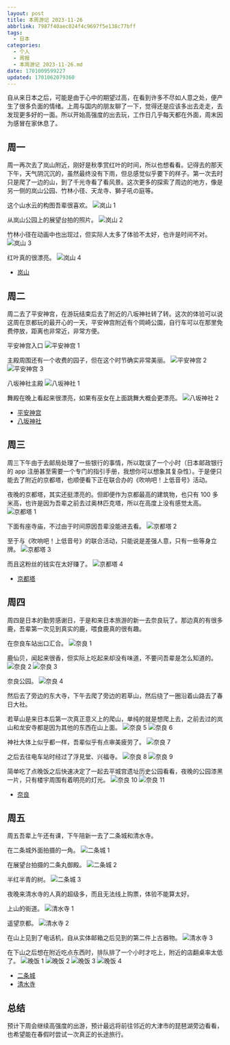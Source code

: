 ```yaml
---
layout: post
title: 本周游记 2023-11-26
abbrlink: 7987f40aec024f4c9697f5e138c77bff
tags:
  - 日本
categories:
  - 个人
  - 周报
  - 本周游记 2023-11-26.md
date: 1701009599227
updated: 1701062079360
---
```


自从来日本之后，可能是由于心中的期望过高，在看到许多不尽如人意之处，便产生了很多负面的情绪。上周与国内的朋友聊了一下，觉得还是应该多出去走走，去发现更多好的一面。所以开始高强度的出去玩，工作日几乎每天都在外面，周末因为感冒在家休息了。

## 周一

周一再次去了岚山附近，刚好是秋季赏红叶的时间，所以也想看看。记得去的那天下午，天气阴沉沉的，虽然最终没有下雨，但总感觉似乎要下的样子。第一次去时只是爬了一边的山，到了千光寺看了看风景。这次更多的探索了周边的地方，像是另一侧的岚山公园、竹林小径、天龙寺、獅子吼の庭等。

这个山水云的构图吾辈很喜欢。
![岚山 1](https://image-proxy.rxliuli.com/?url=https://lh3.googleusercontent.com/pw/ADCreHdIo_nK75PHsTopOuW7WevXjy6At1FrIorlBqvHRdz2NiZFFbJOeIUDc29ysKz53t960MIPWWico9NwPjZS1olN19pNfBkXx4CKHRMv1Kq7IQmknM5YcElX_VUF945vN7pCxE99sLnBtAUM34fnexCQ=w2554-h1916-s-no-gm)

从岚山公园上的展望台拍的照片。
![岚山 2](https://image-proxy.rxliuli.com/?url=https://lh3.googleusercontent.com/pw/ADCreHd36t8PZvjuXXFPi_9aahsXMuZsDLiE493Rc4sOPiPVqw32qfPGppxnZKtjO8AlWLtgIHmaS_djrCwOUfz3z9GHnBeyi7MJ5WUsrvtmsCexH4fTTs-BXRv0Yy5Eump2W11LJl84yXuoA5t_H8hffxjn=w2554-h1916-s-no-gm)

竹林小径在动画中也出现过，但实际人太多了体验不太好，也许是时间不对。
![岚山 3](https://image-proxy.rxliuli.com/?url=https://lh3.googleusercontent.com/pw/ADCreHf1IuvJyWvDJl8JiElYXw1VdYbelljwBaKX_kFS0j4YzOUYJiJXpg3amf63-vLuwxkc6e6sMRSMzQijBgqDWtVRcka2dZCHNE_6rToT0AAeDudnS3wyINGo9geVWpB3cgeGcyzMIF3wDbPsFRY_yOh8=w1438-h1916-s-no-gm)

红叶真的很漂亮。
![岚山 4](https://image-proxy.rxliuli.com/?url=https://lh3.googleusercontent.com/pw/ADCreHdIXmT0onueS4rXllPed3gcqkUYK6qsTVvqGjRJ4BRTSqXkG_TeTo53GIgbZOpcaFj1czpMLPjcAtFe9qJjk6q1gZNHMdmMMxM21g5TP2BS5I33Aa3IceDlSCrVJk5vxZQwWUf3qGQycbTbIs0KfMUy=w1438-h1916-s-no-gm)

- [岚山](https://photos.app.goo.gl/kaiempVe5LsU64Gw5)

## 周二

周二去了平安神宫，在游玩结束后去了附近的八坂神社转了转。这次的体验可以说这周在京都玩的最开心的一天，平安神宫附近有个岡崎公園，自行车可以在那里免费停放，距离也非常近，非常方便。

平安神宫入口
![平安神宫 1](https://image-proxy.rxliuli.com/?url=https://lh3.googleusercontent.com/pw/ADCreHdQcSiZ7VKtazrBDc8q4hCFBdHcNRsWbS9s8uU0ftt44XVExy76q38_RHcfoQ8CC6a3ke7ma8d4oFWV1BMJoMrecOtmkdmjjtCLnxuCCiCXZlVSYHE-c1W3CiG9aCwckV0moZUhilafTek5U1LfHmQl=w2554-h1916-s-no-gm)

主殿周围还有一个收费的园子，但在这个时节确实非常美丽。
![平安神宫 2](https://image-proxy.rxliuli.com/?url=https://lh3.googleusercontent.com/pw/ADCreHcsl6STDx8G5neH6AlEL5d1U0AEYn5QOa3JbxXQY_xmVm0rnZhkTxRTpJv_l3Ng3DktnjwGsU0rqlJySxyh4MghuKsRw193ojoy-qaTQ6xwl6pfgJOp46eFG2YJJaZDyIWQAnGJA7CpdWUGKJAG1G0q=w2554-h1916-s-no-gm)
![平安神宫 3](https://image-proxy.rxliuli.com/?url=https://lh3.googleusercontent.com/pw/ADCreHf0tKdik8kC2lX7F1lCwSWa78KDno4WhZvh97jp0UJE-K4haF1HKDFtDdBfs0b7VqnNcXoXeXuGvsZEMCwwZKdhWisOOI-SIWidxzHVX3JCU4NSp8DstjjvtX8_oNG38wPq81UPpPvMqzPdgqTXEVvn=w2554-h1916-s-no-gm)

八坂神社主殿
![八坂神社 1](https://image-proxy.rxliuli.com/?url=https://lh3.googleusercontent.com/pw/ADCreHe7FlQ1RIi4HgZfdCsFYnVPUtcVmF2al5Aw5yQpU2ZxzNh3yIV_0L8MgCV1FnAGj20_znDh1RtIxb9mok2fdXRxrc9wGfWY6wyjdrUnxu7nj6yywR-1aJ5lDJPfvRUUIa3klRy4yjhiiEhcY5Nuhz_7=w2554-h1916-s-no-gm)

舞殿在晚上看起来很漂亮，如果有巫女在上面跳舞大概会更漂亮。
![八坂神社 2](https://image-proxy.rxliuli.com/?url=https://lh3.googleusercontent.com/pw/ADCreHdaHGEOXycTqSkM-ZLPVFkmM1zLeOmcwdCBVD2xOizWmqlrc8CUhH3WyfuIptFrxe5HU0Ln0Pa3LKIbAGv1MEbkfsm1Z3l64f29QaTbC33NbzUKtDtP_NbtH0MqedB1d_0tYWW5oC5dKsy1ZG9sVoKM=w2554-h1916-s-no-gm)

- [平安神宫](https://photos.app.goo.gl/FnT6LiWQLG5NgCuQA)
- [八坂神社](https://photos.app.goo.gl/xk2tAFcN4vumQmSA6)

## 周三

周三下午由于去邮局处理了一些银行的事情，所以耽误了一个小时（日本邮政银行的 app 注册甚至需要一个专门的指引手册，我想你可以想象其复杂性）。于是便只能去了附近的京都塔，也顺便看下正在联合办的《吹响吧！上低音号》活动。

夜晚的京都塔，其实还挺漂亮的。但即便作为京都最高的建筑物，也只有 100 多米高，也许是因为吾辈之前去过奥林匹克塔，所以在高度上没有感觉太高。
![京都塔 1](https://image-proxy.rxliuli.com/?url=https://lh3.googleusercontent.com/pw/ADCreHehDH9HHuJqQtlTapVXKV5Izgqqm-GfJviJePYuwxgylgrJBdCnArr3IvZKAMBunCcnHmnQX53Y_hrJgQ3ktwFALI_TcKEOVKngdfFsVL7NRp2rMVenmocCDEDtd1pRrYSaKbd90rb_kzEyR9xqVUE-=w1438-h1916-s-no-gm)

下面有座寺庙，不过由于时间原因吾辈没能进去看。
![京都塔 2](https://image-proxy.rxliuli.com/?url=https://lh3.googleusercontent.com/pw/ADCreHfslLg95IvQJNgYVOCRvGf4sky8jUfKr2Gm9OUwnGCrgo8L1sl9982yqMZAlcikPVsxCoqBlUBG0wUijy-w3HCuhkaewztoOlK26-NBrw5ZBeoKa4MuacpA2lqcv7G4ZhBkSSjExDNOUc0jc8KRgwvh=w2554-h1916-s-no-gm)

至于与《吹响吧！上低音号》的联合活动，只能说是差强人意，只有一些等身立牌。
![京都塔 3](https://image-proxy.rxliuli.com/?url=https://lh3.googleusercontent.com/pw/ADCreHcpN0eyNkalTsCC_VE-5mJmwfKxpG5GxEIH90KCkVwgG6INH5JB_ekINp2D-ZozIsL48WoMWvBasN8CiRdUMLH8UHXunORovFVOqfQ4i6Ytt6jHaBxTRH9Dzgtx5CUGqofOnK21LcgrSiPDNPYDXNfm=w2554-h1916-s-no-gm)

而且这粉丝的钱实在太好赚了。
![京都塔 4](https://image-proxy.rxliuli.com/?url=https://lh3.googleusercontent.com/pw/ADCreHdCyhlzXPLj23-RCbGEKlq_QzARH6Q9NhnYBdsNVSf02DBHBWed8fNotDzEQzz_dUQZIuEZtoZF7RVZP0CONKu7pvk5NEl8o9y78R8ll-fEAAz7LycEjgPvQ-xR1MZWY41T__-5xkXi51ItI58LUR8l=w2554-h1916-s-no-gm)

- [京都塔](https://photos.app.goo.gl/9unL9DtzwgrZ4ep5A)

## 周四

周四是日本的勤劳感谢日，于是和来日本旅游的新一去奈良玩了。那边真的有很多鹿，吾辈第一次见到真实的鹿，喂食鹿真的很有趣。

在奈良车站出口汇合。
![奈良 1](https://image-proxy.rxliuli.com/?url=https://lh3.googleusercontent.com/pw/ADCreHeVrB6NThNeDI75luuyPBQgpfaKvJurKIYBsN7Hzgzv_J1QOL5_z44Cl_DYKjFkk_xDwTJFMYDlgtdj6_k1cz-Nyki5jeoBl4V5y-U66ezpm0jUShjgyUrh0ZT0XZWouSiOMKMKUy8wujS-6P8-Cqjf=w2554-h1916-s-no-gm)

鹿仙贝，闻起来很香，但实际上吃起来却没有味道，不要问吾辈是怎么知道的。
![奈良 2](https://image-proxy.rxliuli.com/?url=https://lh3.googleusercontent.com/pw/ADCreHdZaQNzIOjuclV4F6Jx5-V5XmWuzd9mEEVIvIiU3UpypsB_mSoitemAn8e1uyQRTR_bvXw8rkIDmOH3QJ7kWRtdtmGmLORP0LhSBTwu72ZWQLkwCtbSIbnb7GicIplsOjNFU3O_ThzWjVSW2GHa2LOa=w1438-h1916-s-no-gm)
![奈良 3](https://image-proxy.rxliuli.com/?url=https://lh3.googleusercontent.com/pw/ADCreHfwHivA-invBNdzDeBS-pQaJBvPEHHT2DrNyqPN5_4asZvWZmOIBx_w_Q2-tOXZNnBc39RaLluJ7pyEc_80RtWG6eihvNlKBLPlhw4WxYP83AkaOe9G8QRSljxKXgwV656bfg1-LBgJXN7BmchvOPsp=w1438-h1916-s-no-gm)

奈良公园。
![奈良 4](https://image-proxy.rxliuli.com/?url=https://lh3.googleusercontent.com/pw/ADCreHfIznjHr0BMEBGZsMP1ghJR842HCCFfTosTW07sAsx16IoTdOvto_VvzSXG4oQ_19WXG6qkSkU17n_auIQQ3CQtHBay3LjYHuQg3PZXanii3RMw9a6p8jiOlS6AYDZfiiTYbQK-Magvab47m3Pjxd3q=w2554-h1916-s-no-gm)

然后去了旁边的东大寺，下午去爬了旁边的若草山，然后绕了一圈沿着山路去了春日大社。

若草山是来日本后第一次真正意义上的爬山，单纯的就是想爬上去，之前去过的岚山和龙安寺都是因为其他的东西在山上面。
![奈良 5](https://image-proxy.rxliuli.com/?url=https://lh3.googleusercontent.com/pw/ADCreHcuqLw8Dk7gZpWp6eiznKg80BfM7pY418elXMuB8jeIQuE3PpgaNF33BahmR6S6t53zh1KdMC4XFA9sWD80IOuaw2WME2V5MQMko_YDyEKam8NBXHfO749bTeQ5yGZrPPWXLC7pVgo_7vmjuJcfFBFw=w2554-h1916-s-no-gm)
![奈良 6](https://image-proxy.rxliuli.com/?url=https://lh3.googleusercontent.com/pw/ADCreHc6e-rbbnhPIAqV-_FND4_YI8yuVAd21jyiPfD_5LKqfLRKo3fUKZYNW0QV6tLhFGY-Vmca_0aUXAi9kFp1CIsOPyExQOtE0ynM-TM-6nvXQo5unf0DFqYnHQfT7C1X15Vv34QyPkfKNjIbK2_8cUqU=w2554-h1916-s-no-gm)

神社大体上似乎都一样，吾辈似乎有点审美疲劳了。
![奈良 7](https://image-proxy.rxliuli.com/?url=https://lh3.googleusercontent.com/pw/ADCreHdkXomi95TGI6ZlGZI6JRjnsi2ZzUmUPEOpU5paC2fggO6H6h4EaVJyE8e53r4INRZa2cAmFHmMexh-biamswJeeGcZVamxfcmV-PpK6s4eMnbTHBhHecpL78m9Ni8V4EioQigp5Av7WThSAvNae3FC=w2554-h1916-s-no-gm)

之后去往电车站时经过了浮見堂、兴福寺。
![奈良 8](https://image-proxy.rxliuli.com/?url=https://lh3.googleusercontent.com/pw/ADCreHe8VO68aEyzo718tiDXJx0mvamp7z0NbQaBiN-8GL5KW55ezR_Sn0CjiUdqG18GPeOYy_nQ_r-FVQZwIOP3lR1XctGRg835EYsazULUj0KE51gNGStzABNYwCy7AYrCE3ZUeGW8mJ2ICpcvSGFpZ9E9=w2554-h1916-s-no-gm)
![奈良 9](https://image-proxy.rxliuli.com/?url=https://lh3.googleusercontent.com/pw/ADCreHde8gEW3Z4j3OsEu3DrTwUbz2Ja3r-Bf4KCvbbVOvioKxkviPYUB2o3j53n16v0JdZPrqf1JWCrNK3nM4zqRwho5hS1pyZsIDKX9lG5-Lvs2-iUYgnd7qUHw-TcJgJ0zburKuqCvNqLVCyQUpeK0PTZ=w2554-h1916-s-no-gm)

简单吃了点晚饭之后快速决定了一起去平城宫遗址历史公园看看，夜晚的公园漆黑一片，只有楼宇周围有着明亮的灯光。
![奈良 10](https://image-proxy.rxliuli.com/?url=https://lh3.googleusercontent.com/pw/ADCreHfU09Y6oS2sa_f9RONP7qjCvGznIoRsHoBO6Hl8TCks4IlnDJ9NFMsPjJRK3GS8a--dqmnjlB1mAI-b4hYA6g0ziRMPF2ws4fOkCp3XRSzZGct4n-fHnnA1Su3nWz5RQ6r979na5dbPg7dDEybNeIBp=w2554-h1916-s-no-gm)
![奈良 11](https://image-proxy.rxliuli.com/?url=https://lh3.googleusercontent.com/pw/ADCreHe5pTSKNuiyePuAYU3tvCoacxdo5blyk56bR02AV6gFtFrPcna6G_2CAJGZ0w1v5AT2-0GZiS9BVfJxcoqq5A4Pe9waWjthJMMuiMzGFuK6-EYU8i0S6VqBBzC685O9sVJF23LtBasC2akQSYGXtuC6=w2554-h1916-s-no-gm)

- [奈良](https://photos.app.goo.gl/1rj3qHz8K8DhzBQN7)

## 周五

周五吾辈上午还有课，下午陪新一去了二条城和清水寺。

在二条城外面拍摄的一角。
![二条城 1](https://image-proxy.rxliuli.com/?url=https://lh3.googleusercontent.com/pw/ADCreHdx6ZY27WVmAyExf_q9Pvmf4pUGPCJB91hAqzjfNxOnnWf1U-Bpck1NFr5Q4hHUU9nmzyqkvufaORd9Gcvi23UJjlpGnaxAuQmLYbn1IyyN86_uFcO5tipMQGqSdhLXixEMW-DO-cD84stvvAtefVjU=w2554-h1916-s-no-gm)

在展望台拍摄的二条丸御殿。
![二条城 2](https://image-proxy.rxliuli.com/?url=https://lh3.googleusercontent.com/pw/ADCreHf9seCkyra3tKqKkE69Tj-atHB_Bw8HKeM5hzAGq7H8BO_DVC0Gr07xE_HxEcozLdHS-WNf5UJJ18-lkhFKC73vpms6jZ6DwSxmxlivCv6iyI5z-NNaVJAf2Y_Yzdd22RtE-6dYkkPVVRx3BrHlNur7=w2554-h1916-s-no-gm)

半红半青的树。
![二条城 3](https://image-proxy.rxliuli.com/?url=https://lh3.googleusercontent.com/pw/ADCreHcKF_MaYKdwaqjvUjhnAbzYsb-FBtB5QfqFNlSb5RWIsnvovrquFKZ3M1Qtj7yAc9jF3MvKawO-YKOU_rpeiOrlO7Quosy8rY1mZja1PrwsYeHnZ5gJTUvpNRJFqFXAs59fzIR6INaTU6WLmEBe2Zif=w2554-h1916-s-no-gm)

夜晚来清水寺的人真的超级多，而且无法线上购票，体验不能算太好。

上山的街道。
![清水寺 1](https://image-proxy.rxliuli.com/?url=https://lh3.googleusercontent.com/pw/ADCreHfsl4-jNMUFU8QeVZXL6CbvLg4cbKuM-Eo9UuUEwlMbiODJspstcU0nhLszOKiKX6lg5NS3Mz_M-l5jPP7MtyAOPp-TD_dx2_JsSVk6Terogvu20WKmd0ua5nmUPUuRJAwBK97RpG6hyJyrbjRqMzL8=w2554-h1916-s-no-gm)

遥望京都。
![清水寺 2](https://image-proxy.rxliuli.com/?url=https://lh3.googleusercontent.com/pw/ADCreHdbnh35G2M1PphxgzDRi99bY3E9fMfFm6tyYCrcoLNebfPLUWPz1lOcwhUOuJPwhDlA5BgLwCMGHjpCzAhpvKJ-GoHQrIunbJ1D3HKapwTRpvFeSE0yBhchAUSl64iOe3WltBRtekfrk1Ky8lNP8_aI=w2554-h1916-s-no-gm)

在山上见到了电话机，自从实体邮箱之后见到的第二件上古器物。
![清水寺 3](https://image-proxy.rxliuli.com/?url=https://lh3.googleusercontent.com/pw/ADCreHfg1XHpao5_EhsWneeZWICM83DNoN-ItW-zFVINnzJlr67pd19sV1PlmQ4v_oPDuwvh7yIUqiZe5yXGZBb-Dv50JDFVTAg_5bsqzujvfJ84qB7erOZrlpwembMrn4KRdQLu1_ARKBFX7FTFntlQCDpK=w1438-h1916-s-no-gm)

在下山之后想在附近吃点东西时，排队排了一个小时才吃上，附近的店翻桌率太低了。
![晚饭 1](https://image-proxy.rxliuli.com/?url=https://lh3.googleusercontent.com/pw/ADCreHfrMG1AOhtIrJEuKGNAjbTPlxHohQ3Pbm_McMqqjlyYAXrEcBnCqH4gR-0i-IEUZHXCDeUnsidEX_GHCiEMU7mmJ9mQ4rH13L6vllan6rffVhB_de4mSEnnvY-Fp3GvwmN6mrZakxV2dyPapNGy__pn=w2554-h1916-s-no-gm)
![晚饭 2](https://image-proxy.rxliuli.com/?url=https://lh3.googleusercontent.com/pw/ADCreHdIU9y6QqODwCJeFgSTX_IZyfQ_V_eKJ1D-dXdysywCLF6CD3PSzhAzFZ3IeaYm48qyRg8JJq-kfdzAvEI4XPP73e-0pr00bsyUQrphchkzq74P_GrngIWCAstr5gwJerAdz0XBVjDAk-pzrip4yWES=w2554-h1916-s-no-gm)
![晚饭 3](https://image-proxy.rxliuli.com/?url=https://lh3.googleusercontent.com/pw/ADCreHfs41okJ09zNXGw4tZQyvvkEY3twZbzUg77dnCLLiWo3OFafwgBI8lo_h3SfXa930k4GbdVxCKFmO7QVN-S49J7fYCxWAu8qKqdQEcLIarX5zYsl2tNQTjPEN6huNpHrYwFK-6KDMh1aEtNwxTXgMmt=w2554-h1916-s-no-gm)
![晚饭 4](https://image-proxy.rxliuli.com/?url=https://lh3.googleusercontent.com/pw/ADCreHeiV0_38MDtlciIBUHLLTsW4vlxIu8LpXGtVJyeQj1EmjbhhFugp4y3yE-kMC64w2AgEw7ISDH3YA3ON-GHJD0a0L6-Wnb-zMkjsrWi_ytUITh_quSvt5hobGRsWXftUGs3etmPg_aEtnlffXjL6b1w=w2554-h1916-s-no-gm)

- [二条城](https://photos.app.goo.gl/T3Lc7aR453R8gcVL6)
- [清水寺](https://photos.app.goo.gl/pjqzNkNX8iwzhEsX8)

## 总结

预计下周会继续高强度的出游，预计最远将前往邻近的大津市的琵琶湖旁边看看，也希望能在春假时尝试一次真正的长途旅行。
